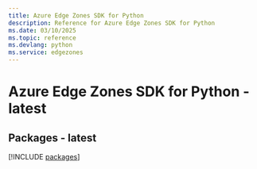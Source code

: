 ```yaml
---
title: Azure Edge Zones SDK for Python
description: Reference for Azure Edge Zones SDK for Python
ms.date: 03/10/2025
ms.topic: reference
ms.devlang: python
ms.service: edgezones
---
```

# Azure Edge Zones SDK for Python - latest
## Packages - latest
[!INCLUDE [packages](edge-zones-index.md)]